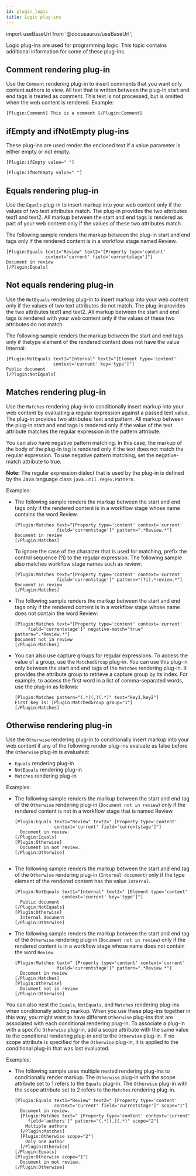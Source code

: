```yaml
---
id: plugin_logic
title: Logic plug-ins
---
```

import useBaseUrl from '@docusaurus/useBaseUrl';



Logic plug-ins are used for programming logic. This topic contains additional information for some of these plug-ins.

## Comment rendering plug-in

Use the `Comment` rendering plug-in to insert comments that you want only content authors to view. All text that is written between the plug-in start and end tags is treated as comment. This text is not processed, but is omitted when the web content is rendered. Example:

```
[Plugin:Comment] This is a comment [/Plugin:Comment]
```

## ifEmpty and ifNotEmpty plug-ins

These plug-ins are used render the enclosed text if a value parameter is either empty or not empty.

```
[Plugin:ifEmpty value=" "]

[Plugin:ifNotEmpty value=" "]
```

## Equals rendering plug-in

Use the `Equals` plug-in to insert markup into your web content only if the values of two text attributes match. The plug-in provides the two attributes text1 and text2. All markup between the start and end tags is rendered as part of your web content only if the values of these two attributes match.

The following sample renders the markup between the plug-in start and end tags only if the rendered content is in a workflow stage named Review.

```
[Plugin:Equals text1="Review" text2="[Property type='content' 
               context='current' field='currentstage']"] 
Document in review
[/Plugin:Equals]
```

## Not equals rendering plug-in

Use the `NotEquals` rendering plug-in to insert markup into your web content only if the values of two text attributes do not match. The plug-in provides the two attributes text1 and text2. All markup between the start and end tags is rendered with your web content only if the values of these two attributes do not match.

The following sample renders the markup between the start and end tags only if thetype element of the rendered content does not have the value Internal:

```
[Plugin:NotEquals text1="Internal" text2="[Element type='content' 
                  context='current' key='type']"] 
Public document
[/Plugin:NotEquals]
```

## Matches rendering plug-in

Use the `Matches` rendering plug-in to conditionally insert markup into your web content by evaluating a regular expression against a passed text value. The plug-in provides two attributes: text and pattern. All markup between the plug-in start and end tags is rendered only if the value of the text attribute matches the regular expression in the pattern attribute.

You can also have negative pattern matching. In this case, the markup of the body of the plug-in tag is rendered only if the text does not match the regular expression. To use negative pattern matching, set the negative-match attribute to true.

**Note:** The regular expression dialect that is used by the plug-in is defined by the Java language class `java.util.regex.Pattern`.

Examples:

-   The following sample renders the markup between the start and end tags only if the rendered content is in a workflow stage whose name contains the word Review.

    ```
    [Plugin:Matches text="[Property type='content' context='current' 
                    field='currentstage']" pattern=".*Review.*"] 
    Document in review
    [/Plugin:Matches]
    
    ```

    To ignore the case of the character that is used for matching, prefix the control sequence \(?i\) to the regular expression. The following sample also matches workflow stage names such as review:

    ```
    [Plugin:Matches text="[Property type='content' context='current' 
                    field='currentstage']" pattern="(?i).*review.*"] 
    Document in review
    [/Plugin:Matches]
    
    ```

-   The following sample renders the markup between the start and end tags only if the rendered content is in a workflow stage whose name does not contain the word Review:

    ```
    [Plugin:Matches text="[Property type='content' context='current' 
         field='currentstage']" negative-match="true" pattern=".*Review.*"] 
    Document not in review
    [/Plugin:Matches]
    
    ```

-   You can also use capture groups for regular expressions. To access the value of a group, use the `MatchedGroup` plug-in. You can use this plug-in only between the start and end tags of the `Matches` rendering plug-in. It provides the attribute group to retrieve a capture group by its index. For example, to access the first word in a list of comma-separated words, use the plug-in as follows:

    ```
    [Plugin:Matches pattern="(.*)(,)(.*)" text="key1,key2"] 
    First key is: [Plugin:MatchedGroup group="1"]
    [/Plugin:Matches]
    ```


## Otherwise rendering plug-in

Use the `Otherwise` rendering plug-in to conditionally insert markup into your web content if any of the following render plug-ins evaluate as false before the `Otherwise` plug-in is evaluated:

-   `Equals` rendering plug-in
-   `NotEquals` rendering plug-in
-   `Matches` rendering plug-in

Examples:

-   The following sample renders the markup between the start and end tag of the `Otherwise` rendering plug-in \(`Document not in review`\) only if the rendered content is not in a workflow stage that is named Review.

    ```
    [Plugin:Equals text1="Review" text2=" [Property type='content'
                   context='current' field='currentstage']"] 
      Document in review.
    [/Plugin:Equals]
    [Plugin:Otherwise]
      Document in not review.
    [/Plugin:Otherwise]
    
    
    ```

-   The following sample renders the markup between the start and end tag of the `Otherwise` rendering plug-in \(`Internal document`\) only if the type element of the rendered content has the value `Internal`.

    ```
    [Plugin:NotEquals text1="Internal" text2=" [Element type='content'
                      context='current' key='type']"]
      Public document
    [/Plugin:NotEquals]
    [Plugin:Otherwise]
      Internal document
    [/Plugin:Otherwise]
    
    ```

-   The following sample renders the markup between the start and end tag of the `Otherwise` rendering plug-in \(`Document not in review`\) only if the rendered content is in a workflow stage whose name does not contain the word `Review`.

    ```
    [Plugin:Matches text=" [Property type='content' context='current'
                    field='currentstage']" pattern=".*Review.*"]
      Document in review
    [/Plugin:Matches]
    [Plugin:Otherwise]
      Document not in review
    [/Plugin:Otherwise]
    
    ```


You can also nest the `Equals`, `NotEquals`, and `Matches` rendering plug-ins when conditionally adding markup. When you use these plug-ins together in this way, you might want to have different `Otherwise` plug-ins that are associated with each conditional rendering plug-in. To associate a plug-in with a specific `Otherwise` plug-in, add a scope attribute with the same value to the conditional rendering plug-in and to the `Otherwise` plug-in. If no scope attribute is specified for the `Otherwise` plug-in, it is applied to the conditional plug-in that was last evaluated.

Examples:

-   The following sample uses multiple nested rendering plug-ins to conditionally render markup. The `Otherwise` plug-in with the scope attribute set to 1 refers to the `Equals` plug-in. The `Otherwise` plug-in with the scope attribute set to 2 refers to the `Matches` rendering plug-in.

    ```
    [Plugin:Equals text1="Review" text2=" [Property type='content'
                   context='current' field='currentstage']" scope="1"]
      Document in review.
      [Plugin:Matches text=" [Property type='content' context='current'
         field='authors']" pattern="(.*)(,)(.*)" scope="2"]
        Multiple authors
      [/Plugin:Matches]
      [Plugin:Otherwise scope="2"]
        Only one author
      [/Plugin:Otherwise]
    [/Plugin:Equals]
    [Plugin:Otherwise scope="1"]
      Document in not review.
    [/Plugin:Otherwise]
    
    ```


